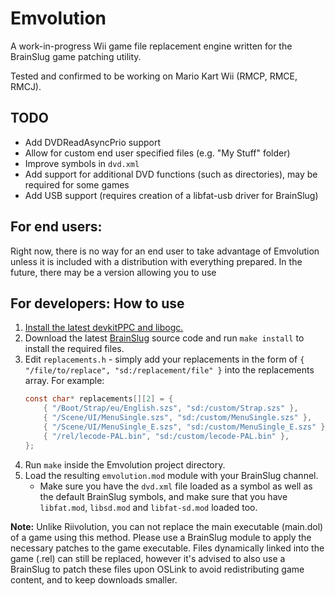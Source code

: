 # Emvolution

A work-in-progress Wii game file replacement engine written for the BrainSlug game patching utility.

Tested and confirmed to be working on Mario Kart Wii (RMCP, RMCE, RMCJ).

## TODO

- Add DVDReadAsyncPrio support
- Allow for custom end user specified files (e.g. "My Stuff" folder)
- Improve symbols in `dvd.xml`
- Add support for additional DVD functions (such as directories), may be required for some games
- Add USB support (requires creation of a libfat-usb driver for BrainSlug)

## For end users:

Right now, there is no way for an end user to take advantage of Emvolution unless it is included with a distribution with everything prepared. In the future, there may be a version allowing you to use 

## For developers: How to use

1. [Install the latest devkitPPC and libogc.](https://devkitpro.org/wiki/Getting_Started)
2. Download the latest [BrainSlug](https://github.com/Chadderz121/brainslug-wii) source code and run `make install` to install the required files.
3. Edit `replacements.h` - simply add your replacements in the form of `{ "/file/to/replace", "sd:/replacement/file" }` into the replacements array. For example:
    ```c
    const char* replacements[][2] = {
        { "/Boot/Strap/eu/English.szs", "sd:/custom/Strap.szs" },
        { "/Scene/UI/MenuSingle.szs", "sd:/custom/MenuSingle.szs" },
        { "/Scene/UI/MenuSingle_E.szs", "sd:/custom/MenuSingle_E.szs" },
        { "/rel/lecode-PAL.bin", "sd:/custom/lecode-PAL.bin" },
    };
    ```
4. Run `make` inside the Emvolution project directory.
5. Load the resulting `emvolution.mod` module with your BrainSlug channel.
    - Make sure you have the `dvd.xml` file loaded as a symbol as well as the default BrainSlug symbols, and make sure that you have `libfat.mod`, `libsd.mod` and `libfat-sd.mod` loaded too.

**Note:** Unlike Riivolution, you can not replace the main executable (main.dol) of a game using this method. Please use a BrainSlug module to apply the necessary patches to the game executable. Files dynamically linked into the game (.rel) can still be replaced, however it's advised to also use a BrainSlug to patch these files upon OSLink to avoid redistributing game content, and to keep downloads smaller.